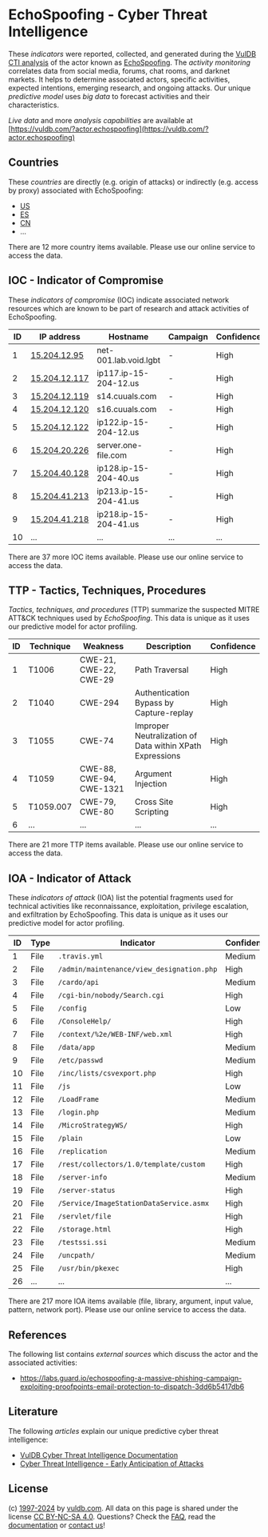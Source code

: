 # EchoSpoofing - Cyber Threat Intelligence

These _indicators_ were reported, collected, and generated during the [VulDB CTI analysis](https://vuldb.com/?kb.cti) of the actor known as [EchoSpoofing](https://vuldb.com/?actor.echospoofing). The _activity monitoring_ correlates data from social media, forums, chat rooms, and darknet markets. It helps to determine associated actors, specific activities, expected intentions, emerging research, and ongoing attacks. Our unique _predictive model_ uses _big data_ to forecast activities and their characteristics.

_Live data_ and more _analysis capabilities_ are available at [https://vuldb.com/?actor.echospoofing](https://vuldb.com/?actor.echospoofing)

## Countries

These _countries_ are directly (e.g. origin of attacks) or indirectly (e.g. access by proxy) associated with EchoSpoofing:

* [US](https://vuldb.com/?country.us)
* [ES](https://vuldb.com/?country.es)
* [CN](https://vuldb.com/?country.cn)
* ...

There are 12 more country items available. Please use our online service to access the data.

## IOC - Indicator of Compromise

These _indicators of compromise_ (IOC) indicate associated network resources which are known to be part of research and attack activities of EchoSpoofing.

ID | IP address | Hostname | Campaign | Confidence
-- | ---------- | -------- | -------- | ----------
1 | [15.204.12.95](https://vuldb.com/?ip.15.204.12.95) | net-001.lab.void.lgbt | - | High
2 | [15.204.12.117](https://vuldb.com/?ip.15.204.12.117) | ip117.ip-15-204-12.us | - | High
3 | [15.204.12.119](https://vuldb.com/?ip.15.204.12.119) | s14.cuuals.com | - | High
4 | [15.204.12.120](https://vuldb.com/?ip.15.204.12.120) | s16.cuuals.com | - | High
5 | [15.204.12.122](https://vuldb.com/?ip.15.204.12.122) | ip122.ip-15-204-12.us | - | High
6 | [15.204.20.226](https://vuldb.com/?ip.15.204.20.226) | server.one-file.com | - | High
7 | [15.204.40.128](https://vuldb.com/?ip.15.204.40.128) | ip128.ip-15-204-40.us | - | High
8 | [15.204.41.213](https://vuldb.com/?ip.15.204.41.213) | ip213.ip-15-204-41.us | - | High
9 | [15.204.41.218](https://vuldb.com/?ip.15.204.41.218) | ip218.ip-15-204-41.us | - | High
10 | ... | ... | ... | ...

There are 37 more IOC items available. Please use our online service to access the data.

## TTP - Tactics, Techniques, Procedures

_Tactics, techniques, and procedures_ (TTP) summarize the suspected MITRE ATT&CK techniques used by _EchoSpoofing_. This data is unique as it uses our predictive model for actor profiling.

ID | Technique | Weakness | Description | Confidence
-- | --------- | -------- | ----------- | ----------
1 | T1006 | CWE-21, CWE-22, CWE-29 | Path Traversal | High
2 | T1040 | CWE-294 | Authentication Bypass by Capture-replay | High
3 | T1055 | CWE-74 | Improper Neutralization of Data within XPath Expressions | High
4 | T1059 | CWE-88, CWE-94, CWE-1321 | Argument Injection | High
5 | T1059.007 | CWE-79, CWE-80 | Cross Site Scripting | High
6 | ... | ... | ... | ...

There are 21 more TTP items available. Please use our online service to access the data.

## IOA - Indicator of Attack

These _indicators of attack_ (IOA) list the potential fragments used for technical activities like reconnaissance, exploitation, privilege escalation, and exfiltration by EchoSpoofing. This data is unique as it uses our predictive model for actor profiling.

ID | Type | Indicator | Confidence
-- | ---- | --------- | ----------
1 | File | `.travis.yml` | Medium
2 | File | `/admin/maintenance/view_designation.php` | High
3 | File | `/cardo/api` | Medium
4 | File | `/cgi-bin/nobody/Search.cgi` | High
5 | File | `/config` | Low
6 | File | `/ConsoleHelp/` | High
7 | File | `/context/%2e/WEB-INF/web.xml` | High
8 | File | `/data/app` | Medium
9 | File | `/etc/passwd` | Medium
10 | File | `/inc/lists/csvexport.php` | High
11 | File | `/js` | Low
12 | File | `/LoadFrame` | Medium
13 | File | `/login.php` | Medium
14 | File | `/MicroStrategyWS/` | High
15 | File | `/plain` | Low
16 | File | `/replication` | Medium
17 | File | `/rest/collectors/1.0/template/custom` | High
18 | File | `/server-info` | Medium
19 | File | `/server-status` | High
20 | File | `/Service/ImageStationDataService.asmx` | High
21 | File | `/servlet/file` | High
22 | File | `/storage.html` | High
23 | File | `/testssi.ssi` | Medium
24 | File | `/uncpath/` | Medium
25 | File | `/usr/bin/pkexec` | High
26 | ... | ... | ...

There are 217 more IOA items available (file, library, argument, input value, pattern, network port). Please use our online service to access the data.

## References

The following list contains _external sources_ which discuss the actor and the associated activities:

* https://labs.guard.io/echospoofing-a-massive-phishing-campaign-exploiting-proofpoints-email-protection-to-dispatch-3dd6b5417db6

## Literature

The following _articles_ explain our unique predictive cyber threat intelligence:

* [VulDB Cyber Threat Intelligence Documentation](https://vuldb.com/?kb.cti)
* [Cyber Threat Intelligence - Early Anticipation of Attacks](https://www.scip.ch/en/?labs.20201022)

## License

(c) [1997-2024](https://vuldb.com/?kb.changelog) by [vuldb.com](https://vuldb.com/?kb.about). All data on this page is shared under the license [CC BY-NC-SA 4.0](https://creativecommons.org/licenses/by-nc-sa/4.0/). Questions? Check the [FAQ](https://vuldb.com/?kb.faq), read the [documentation](https://vuldb.com/?kb) or [contact us](https://vuldb.com/?contact)!
